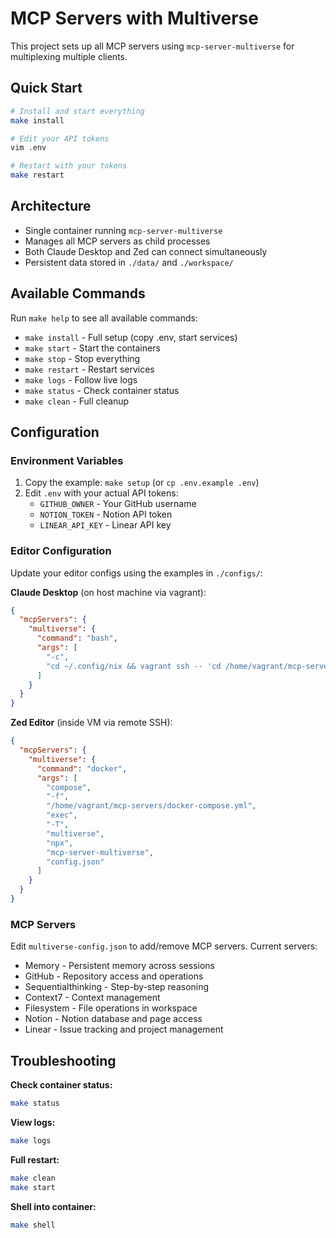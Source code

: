 # MCP Servers with Multiverse

This project sets up all MCP servers using `mcp-server-multiverse` for multiplexing multiple clients.

## Quick Start

```bash
# Install and start everything
make install

# Edit your API tokens
vim .env

# Restart with your tokens
make restart
```

## Architecture

- Single container running `mcp-server-multiverse`
- Manages all MCP servers as child processes
- Both Claude Desktop and Zed can connect simultaneously
- Persistent data stored in `./data/` and `./workspace/`

## Available Commands

Run `make help` to see all available commands:

- `make install` - Full setup (copy .env, start services)
- `make start` - Start the containers
- `make stop` - Stop everything
- `make restart` - Restart services
- `make logs` - Follow live logs
- `make status` - Check container status
- `make clean` - Full cleanup

## Configuration

### Environment Variables

1. Copy the example: `make setup` (or `cp .env.example .env`)
2. Edit `.env` with your actual API tokens:
   - `GITHUB_OWNER` - Your GitHub username
   - `NOTION_TOKEN` - Notion API token
   - `LINEAR_API_KEY` - Linear API key

### Editor Configuration

Update your editor configs using the examples in `./configs/`:

**Claude Desktop** (on host machine via vagrant):

```json
{
  "mcpServers": {
    "multiverse": {
      "command": "bash",
      "args": [
        "-c",
        "cd ~/.config/nix && vagrant ssh -- 'cd /home/vagrant/mcp-servers && docker-compose exec -T multiverse npx mcp-server-multiverse config.json'"
      ]
    }
  }
}
```

**Zed Editor** (inside VM via remote SSH):

```json
{
  "mcpServers": {
    "multiverse": {
      "command": "docker",
      "args": [
        "compose",
        "-f",
        "/home/vagrant/mcp-servers/docker-compose.yml",
        "exec",
        "-T",
        "multiverse",
        "npx",
        "mcp-server-multiverse",
        "config.json"
      ]
    }
  }
}
```

### MCP Servers

Edit `multiverse-config.json` to add/remove MCP servers. Current servers:

- Memory - Persistent memory across sessions
- GitHub - Repository access and operations
- Sequentialthinking - Step-by-step reasoning
- Context7 - Context management
- Filesystem - File operations in workspace
- Notion - Notion database and page access
- Linear - Issue tracking and project management

## Troubleshooting

**Check container status:**

```bash
make status
```

**View logs:**

```bash
make logs
```

**Full restart:**

```bash
make clean
make start
```

**Shell into container:**

```bash
make shell
```
